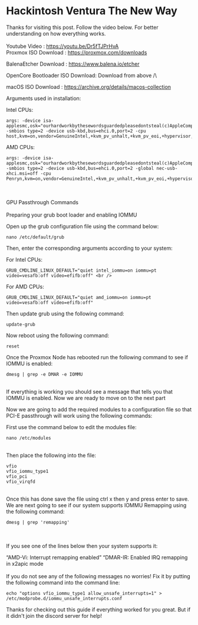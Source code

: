 # Hackintosh Ventura The New Way
Thanks for visiting this post. Follow the video below. For better understanding on how everything works.<br>
<br>
Youtube Video : https://youtu.be/Dr5fTJPrHvA
<br>
Proxmox ISO Download : https://proxmox.com/downloads

BalenaEtcher Download : https://www.balena.io/etcher

OpenCore Bootloader ISO Download: Download from above /\

macOS ISO Download : https://archive.org/details/macos-collection

Arguments used in installation:

Intel CPUs:
```
args: -device isa-applesmc,osk="ourhardworkbythesewordsguardedpleasedontsteal(c)AppleComputerInc" -smbios type=2 -device usb-kbd,bus=ehci.0,port=2 -cpu host,kvm=on,vendor=GenuineIntel,+kvm_pv_unhalt,+kvm_pv_eoi,+hypervisor,+invtsc
```
AMD CPUs:
```
args: -device isa-applesmc,osk="ourhardworkbythesewordsguardedpleasedontsteal(c)AppleComputerInc" -smbios type=2 -device usb-kbd,bus=ehci.0,port=2 -global nec-usb-xhci.msi=off -cpu Penryn,kvm=on,vendor=GenuineIntel,+kvm_pv_unhalt,+kvm_pv_eoi,+hypervisor,+invtsc,+pcid,+ssse3,+sse4.2,+popcnt,+avx,+avx2,+aes,+fma,+fma4,+bmi1,+bmi2,+xsave,+xsaveopt,check
```
 <br>
 <br>
GPU Passthrough Commands <br>
<br>
Preparing your grub boot loader and enabling IOMMU <br>

Open up the grub configuration file using the command below:
```
nano /etc/default/grub
```
Then, enter the corresponding arguments according to your system:

For Intel CPUs:
```
GRUB_CMDLINE_LINUX_DEFAULT="quiet intel_iommu=on iommu=pt video=vesafb:off video=efifb:off" <br />
```
For AMD CPUs:
```
GRUB_CMDLINE_LINUX_DEFAULT="quiet amd_iommu=on iommu=pt video=vesafb:off video=efifb:off"
```
Then update grub using the following command: <br>
```
update-grub
```
Now reboot using the following command:
```
reset
```
Once the Proxmox Node has rebooted run the following command to see if IOMMU is enabled:
```
dmesg | grep -e DMAR -e IOMMU
```
<br /> If everything is working you should see a message that tells you that IOMMU is enabled. Now we are ready to move on to the next part

Now we are going to add the required modules to a configuration file so that PCI-E passthrough will work using the following commands:

First use the command below to edit the modules file: <br />
```
nano /etc/modules
```
<br>
Then place the following into the file: 
<br />

```
vfio
vfio_iommu_type1
vfio_pci
vfio_virqfd
```
<br>
Once this has done save the file using ctrl x then y and press enter to save.
<br>
We are next going to see if our system supports IOMMU Remapping using the following command: <br>

```
dmesg | grep 'remapping'
```
<br>
<br>If you see one of the lines below then your system supports it: <br>

“AMD-Vi: Interrupt remapping enabled”
“DMAR-IR: Enabled IRQ remapping in x2apic mode <br>
<br>If you do not see any of the following messages no worries! Fix it by putting the following command into the command line: <br>
```
echo "options vfio_iommu_type1 allow_unsafe_interrupts=1" > /etc/modprobe.d/iommu_unsafe_interrupts.conf
```
Thanks for checking out this guide if everything worked for you great. But if it didn't join the discord server for help!
